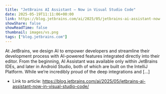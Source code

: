 ```yaml
---
title: "JetBrains AI Assistant – Now in Visual Studio Code"
date: 2025-05-19T11:11:06+00:00
link: https://blog.jetbrains.com/ai/2025/05/jetbrains-ai-assistant-now-in-visual-studio-code/
showShare: false
showReadTime: false
thumbnail: images/vs.png
tags: ["blog.jetbrains.com"]
---
```

At JetBrains, we design AI to empower developers and streamline their development process with AI-powered features integrated directly into their editor. From the beginning, AI Assistant was available only within JetBrains IDEs, and later in Android Studio, both of which are built on the IntelliJ Platform. While we’re incredibly proud of the deep integrations and […]

- Link to article: https://blog.jetbrains.com/ai/2025/05/jetbrains-ai-assistant-now-in-visual-studio-code/